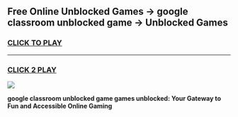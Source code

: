 
## Free Online Unblocked Games → google classroom unblocked game → Unblocked Games
<h3>
<a href="https://premium.freeplayer.one?title=google_classroom_unblocked_game&ref=21F">CLICK TO PLAY</a></h3>
<hr>

<h3>
<a href="https://premium.freeplayer.one?title=google_classroom_unblocked_game&ref=21F">CLICK 2 PLAY</a>
  
</h3>

<a href="https://premium.freeplayer.one?title=google_classroom_unblocked_game&ref=21F/"><img src="https://clearcache.store/games.png"></a>


**google classroom unblocked game games unblocked: Your Gateway to Fun and Accessible Online Gaming**
